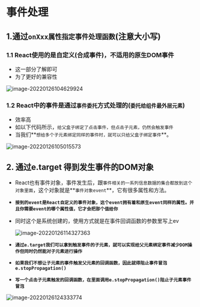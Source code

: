 # 事件处理

## 1.通过`onXxx属性指定事件处理函数`(注意大小写)

### 1.1 React使用的是自定义(合成事件)，不适用的原生DOM事件

- 这一部分了解即可
- 为了更好的兼容性

![image-20220126104629924](C:\Users\zayn\AppData\Roaming\Typora\typora-user-images\image-20220126104629924.png)

### 1.2 React中的事件是通过`事件委托`方式处理的(`委托给组件最外层元素`)

- 效率高
- 如以下代码所示，`给父盒子绑定了点击事件，但点击子元素，仍然会触发事件`
- 当我们**`想给多个子元素绑定同样的事件时，就可以只给父盒子绑定事件`**。

![image-20220126105015573](C:\Users\zayn\AppData\Roaming\Typora\typora-user-images\image-20220126105015573.png)

## 2. 通过e.target 得到发生事件的DOM对象

- React也有事件对象，事件发生后，跟`事件相关的一系列信息数据的集合都放到这个对象里面`，这个对象就是**`事件对象event`**，它有很多属性和方法。

- **`接到的event是React自定义的事件对象，这个event拥有着和原生event同样的属性。并且你需要event的哪个属性值，它才会把那个值给你`**

- 同时这个是系统创建的，使用方式就是在事件回调函数的参数里写上ev

  ![image-20220126114327363](C:\Users\zayn\AppData\Roaming\Typora\typora-user-images\image-20220126114327363.png)

- **`通过e.target我们可以拿到触发事件的子元素，就可以实现给父元素绑定事件减少DOM操作但同时仍然能对子元素进行操作`**
- **`如果我们不想让子元素的事件触发父元素的回调函数，因此就得阻止事件冒泡e.stopPropagation()`**
- **`写一个点击子元素触发的回调函数，在里面调用e.stopPropagation()阻止子元素事件冒泡`**

![image-20220126124333774](C:\Users\zayn\AppData\Roaming\Typora\typora-user-images\image-20220126124333774.png)
